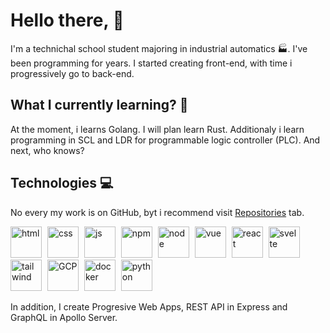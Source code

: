 # Hello there, 👋

I'm a technichal school student majoring in industrial automatics 🏭. I've been programming for years. I started creating front-end, with time i progressively go to back-end.

## What I currently learning? 📖

At the moment, i learns Golang. I will plan learn Rust. Additionaly i learn programming in SCL and LDR for programmable logic controller (PLC). And next, who knows?

## Technologies 💻

No every my work is on GitHub, byt i recommend visit [Repositories](https://github.com/jakubrekowski?tab=repositories) tab.

<img src="https://img.icons8.com/color/2x/html-5.png" style="
  width: 50px;
  height: 50px;
  margin-right: 5px
" alt="html">
<img src="https://img.icons8.com/color/2x/css3.png" style="
  width: 50px;
  height: 50px;
  margin-right: 5px
" alt="css">
<img src="https://img.icons8.com/color/2x/javascript.png" style="
  width: 50px;
  height: 50px;
  margin-right: 5px
" alt="js">
<img src="https://img.icons8.com/color/2x/npm.png" style="
  width: 50px;
  height: 50px;
  margin-right: 5px
" alt="npm">
<img src="https://img.icons8.com/color/2x/nodejs.png" style="
  width: 50px;
  height: 50px;
  margin-right: 5px
" alt="node">
<img src="https://img.icons8.com/color/2x/vue-js.png" style="
  width: 50px;
  height: 50px;
  margin-right: 5px
" alt="vue">
<img src="https://img.icons8.com/color/2x/react-native.png" style="
  width: 50px;
  height: 50px;
  margin-right: 5px
" alt="react">
<img src="https://upload.wikimedia.org/wikipedia/commons/thumb/1/1b/Svelte_Logo.svg/1200px-Svelte_Logo.svg.png" style="
  height: 50px;
  margin-right: 5px
" alt="svelte">
<img src="https://upload.wikimedia.org/wikipedia/commons/thumb/d/d5/Tailwind_CSS_Logo.svg/600px-Tailwind_CSS_Logo.svg.png" style="
  width: 50px;
  height: 50px;
  margin-right: 5px
" alt="tailwind">
<img src="https://img.icons8.com/color/2x/google-cloud.png" style="
  width: 50px;
  height: 50px;
  margin-right: 5px
" alt="GCP">
<img src="https://img.icons8.com/color/2x/docker.png" style="
  width: 50px;
  height: 50px;
  margin-right: 5px
" alt="docker">
<img src="https://img.icons8.com/color/2x/python.png" style="
  width: 50px;
  height: 50px;
  margin-right: 5px
" alt="python">

In addition, I create Progresive Web Apps, REST API in Express and GraphQL in Apollo Server.
